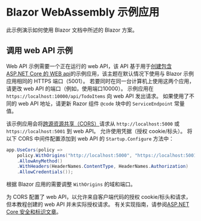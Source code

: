 # <a name="blazor-webassembly-sample-app"></a>Blazor WebAssembly 示例应用

此示例演示如何使用 Blazor 文档中所述的 Blazor 方案。

## <a name="call-web-api-example"></a>调用 web API 示例

Web API 示例需要一个正在运行的 web API，该 API 基于用于<a href="https://docs.microsoft.com/aspnet/core/tutorials/first-web-api">创建包含 ASP.NET Core 的 WEB api</a>的示例应用，该主题在默认情况下使用与 Blazor 示例应用相同的 HTTPS 端口（5001）。 若要同时在同一台计算机上使用这两个应用，请更改 web API 的端口（例如，使用端口10000）。 示例应用在 `https://localhost:10000/api/TodoItems` 向 web API 发出请求。 如果使用了不同的 web API 地址，请更新 Razor 组件 `@code` 块中的 `ServiceEndpoint` 常量值。</p>

该示例应用会将<a href="https://docs.microsoft.com/aspnet/core/security/cors">跨源资源共享（CORS）</a>请求从 `http://localhost:5000` 或 `https://localhost:5001` 到 web API。 允许使用凭据（授权 cookie/标头）。 将以下 CORS 中间件配置添加到 web API 的 `Startup.Configure` 方法中：</p>

```csharp
app.UseCors(policy => 
    policy.WithOrigins("http://localhost:5000", "https://localhost:5001")
    .AllowAnyMethod()
    .WithHeaders(HeaderNames.ContentType, HeaderNames.Authorization)
    .AllowCredentials());
```

根据 Blazor 应用的需要调整 `WithOrigins` 的域和端口。

为 CORS 配置了 web API，以允许来自客户端代码的授权 cookie/标头和请求，但本教程创建的 web API 并未实际授权请求。 有关实现指南，请参阅<a href="https://docs.microsoft.com/aspnet/core/security/">ASP.NET Core 安全和标识文章</a>。
